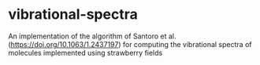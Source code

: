 # vibrational-spectra
An implementation of the algorithm of Santoro et al. (https://doi.org/10.1063/1.2437197) for computing the vibrational spectra of molecules implemented using strawberry fields
